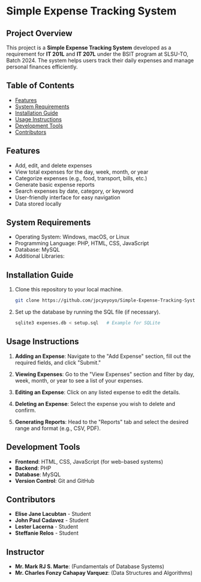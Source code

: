 # Simple Expense Tracking System

## Project Overview

This project is a **Simple Expense Tracking System** developed as a requirement for **IT 201L** and **IT 207L** under the BSIT program at SLSU-TO, Batch 2024. The system helps users track their daily expenses and manage personal finances efficiently.

## Table of Contents
- [Features](#features)
- [System Requirements](#system-requirements)
- [Installation Guide](#installation-guide)
- [Usage Instructions](#usage-instructions)
- [Development Tools](#development-tools)
- [Contributors](#contributors)

## Features

- Add, edit, and delete expenses
- View total expenses for the day, week, month, or year
- Categorize expenses (e.g., food, transport, bills, etc.)
- Generate basic expense reports
- Search expenses by date, category, or keyword
- User-friendly interface for easy navigation
- Data stored locally

## System Requirements

- Operating System: Windows, macOS, or Linux
- Programming Language: PHP, HTML, CSS, JavaScript
- Database: MySQL 
- Additional Libraries: 

## Installation Guide

1. Clone this repository to your local machine.
    ```bash
    git clone https://github.com/jpcyoyoyo/Simple-Expense-Tracking-System-SLSU-TO-BSIT-201-2024.git
    ```

2. Set up the database by running the SQL file (if necessary).
    ```bash
    sqlite3 expenses.db < setup.sql   # Example for SQLite
    ```

## Usage Instructions

1. **Adding an Expense**: Navigate to the "Add Expense" section, fill out the required fields, and click "Submit."
   
2. **Viewing Expenses**: Go to the "View Expenses" section and filter by day, week, month, or year to see a list of your expenses.

3. **Editing an Expense**: Click on any listed expense to edit the details.

4. **Deleting an Expense**: Select the expense you wish to delete and confirm.

5. **Generating Reports**: Head to the "Reports" tab and select the desired range and format (e.g., CSV, PDF).

## Development Tools

- **Frontend**: HTML, CSS, JavaScript (for web-based systems)
- **Backend**: PHP
- **Database**: MySQL
- **Version Control**: Git and GitHub

## Contributors

- **Elise Jane Lacubtan** - Student
- **John Paul Cadavez** - Student
- **Lester Lacerna** - Student
- **Steffanie Relos** - Student

## Instructor
- **Mr. Mark RJ S. Marte**: (Fundamentals of Database Systems)
- **Mr. Charles Fonzy Cahapay Varquez**:  (Data Structures and Algorithms)

